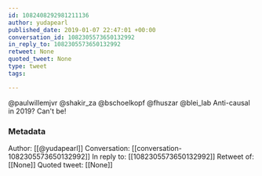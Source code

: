 ```yaml
---
id: 1082408292981211136
author: yudapearl
published_date: 2019-01-07 22:47:01 +00:00
conversation_id: 1082305573650132992
in_reply_to: 1082305573650132992
retweet: None
quoted_tweet: None
type: tweet
tags:

---
```


@paulwillemjvr @shakir_za @bschoelkopf @fhuszar @blei_lab Anti-causal in 2019? Can't be!

### Metadata

Author: [[@yudapearl]]
Conversation: [[conversation-1082305573650132992]]
In reply to: [[1082305573650132992]]
Retweet of: [[None]]
Quoted tweet: [[None]]
